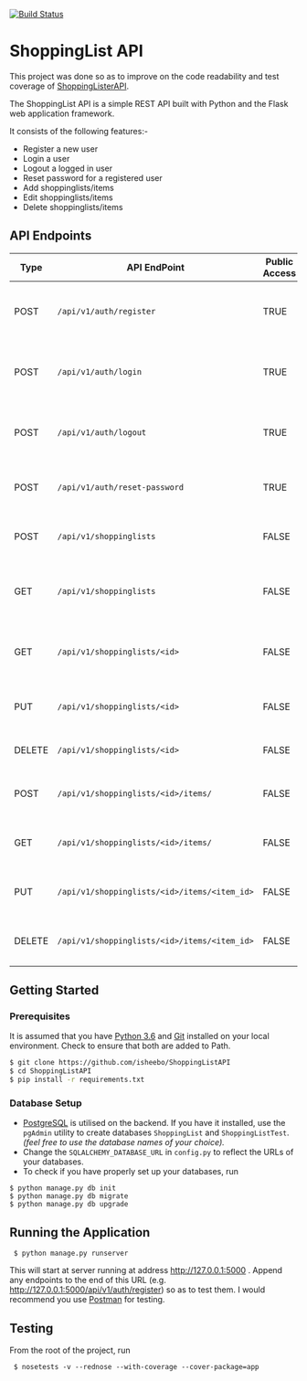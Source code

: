 [![Build Status](https://travis-ci.org/isheebo/ShoppingListAPI.svg?branch=master)](https://travis-ci.org/isheebo/ShoppingListAPI)

# ShoppingList API
This project was done so as to improve on the code readability and test coverage of [ShoppingListerAPI](https://github.com/isheebo/shoppinglisterapi).

The ShoppingList API is a simple REST API built with Python and the Flask web application framework.

It consists of the following features:-
* Register a new user
* Login a user
* Logout a logged in user
* Reset password for a registered user
* Add shoppinglists/items
* Edit shoppinglists/items
* Delete shoppinglists/items

## API Endpoints

| Type | API EndPoint | Public Access | Usage |
| --- | --- | --- | --- |
| POST | `/api/v1/auth/register` | TRUE | Register a new user: requires an email and a password |
| POST | `/api/v1/auth/login` | TRUE | Log in a registered user using their email and password |
| POST | `/api/v1/auth/logout` | TRUE | Use a generated authentication token to logout a user|
| POST | `/api/v1/auth/reset-password` | TRUE | Change the password for a registered user |
| POST | `/api/v1/shoppinglists` | FALSE | Add a shopping list to a logged in user account |
| GET | `/api/v1/shoppinglists` | FALSE | View all shopping lists associated with a user account |
| GET | `/api/v1/shoppinglists/<id>` | FALSE | View the details of a shopping list specified by \<id\> |
| PUT | `/api/v1/shoppinglists/<id>` | FALSE | Edit the attributes of a shopping list using its \<id\>|
| DELETE | `/api/v1/shoppinglists/<id>` | FALSE | Deletes shopping list with \<id\>|
| POST | `/api/v1/shoppinglists/<id>/items/` | FALSE | Add item to the shopping list with that \<id\>|
| GET  |  `/api/v1/shoppinglists/<id>/items/` | FALSE | View all items in the shopping list with that \<id\>|
| PUT | `/api/v1/shoppinglists/<id>/items/<item_id>`| FALSE | Edit a shopping list item specified by \<item_id\> |
| DELETE | `/api/v1/shoppinglists/<id>/items/<item_id>` | FALSE | Delete an item from the specified shopping list |

## Getting Started
### Prerequisites
It is assumed that you have [Python 3.6](https://www.python.org) and [Git](https://git-scm.com) installed on your local environment. Check to ensure that both are added to Path.
```sh
$ git clone https://github.com/isheebo/ShoppingListAPI
$ cd ShoppingListAPI
$ pip install -r requirements.txt
```
### Database Setup
* [PostgreSQL](https://postgresql.org/download/) is utilised on the backend. If you have it installed, use the `pgAdmin` utility to create databases `ShoppingList` and `ShoppingListTest`. *(feel free to use the database names of your choice).*
* Change the `SQLALCHEMY_DATABASE_URL` in `config.py` to reflect the URLs of your databases.
* To check if you have properly set up your databases, run
```
$ python manage.py db init
$ python manage.py db migrate
$ python manage.py db upgrade
```

## Running the Application
```
 $ python manage.py runserver
```

This will start at server running at address http://127.0.0.1:5000 . Append any endpoints to the end of this URL (e.g. http://127.0.0.1:5000/api/v1/auth/register) so as to test them. I would recommend you use [Postman](https://www.getpostman.com) for testing.

## Testing
From the root of the project, run
```
 $ nosetests -v --rednose --with-coverage --cover-package=app
```
